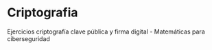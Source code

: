 # Criptografia
Ejercicios criptografía clave pública y firma digital - Matemáticas para ciberseguridad
